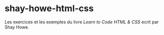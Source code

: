 # shay-howe-html-css

Les exercices et les exemples du livre *Learn to Code HTML &amp; CSS* ecrit par Shay Howe.
